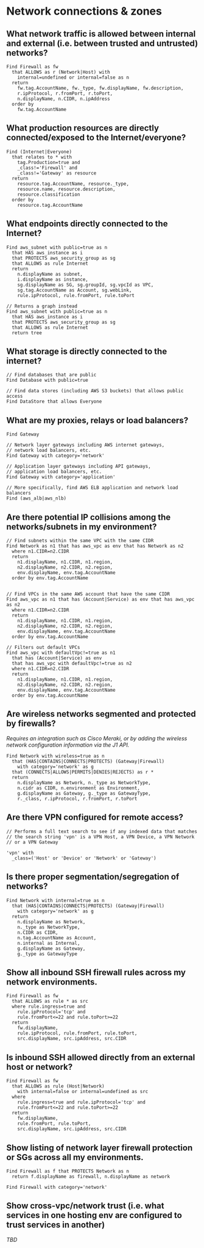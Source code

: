 # Network connections & zones

## What network traffic is allowed between internal and external (i.e. between trusted and untrusted) networks?

```j1ql
Find Firewall as fw
  that ALLOWS as r (Network|Host) with
    internal=undefined or internal=false as n
  return
    fw.tag.AccountName, fw._type, fw.displayName, fw.description,
    r.ipProtocol, r.fromPort, r.toPort,
    n.displayName, n.CIDR, n.ipAddress
  order by
    fw.tag.AccountName
```

## What production resources are directly connected/exposed to the Internet/everyone?

```j1ql
Find (Internet|Everyone)
  that relates to * with
    tag.Production=true and
    _class!='Firewall' and
    _class!='Gateway' as resource
  return
    resource.tag.AccountName, resource._type,
    resource.name, resource.description,
    resource.classification
  order by
    resource.tag.AccountName
```

## What endpoints directly connected to the Internet?

```j1ql
Find aws_subnet with public=true as n
  that HAS aws_instance as i
  that PROTECTS aws_security_group as sg
  that ALLOWS as rule Internet
  return
    n.displayName as subnet,
    i.displayName as instance,
    sg.displayName as SG, sg.groupId, sg.vpcId as VPC,
    sg.tag.AccountName as Account, sg.webLink,
    rule.ipProtocol, rule.fromPort, rule.toPort

// Returns a graph instead
Find aws_subnet with public=true as n
  that HAS aws_instance as i
  that PROTECTS aws_security_group as sg
  that ALLOWS as rule Internet
  return tree
```

## What storage is directly connected to the internet?

```j1ql
// Find databases that are public
Find Database with public=true

// Find data stores (including AWS S3 buckets) that allows public access
Find DataStore that allows Everyone
```

## What are my proxies, relays or load balancers?

```j1ql
Find Gateway

// Network layer gateways including AWS internet gateways,
// network load balancers, etc.
Find Gateway with category='network'

// Application layer gateways including API gateways,
// application load balancers, etc.
Find Gateway with category='application'

// More specifically, find AWS ELB application and network load balancers
Find (aws_alb|aws_nlb)
```

## Are there potential IP collisions among the networks/subnets in my environment?

```j1ql
// Find subnets within the same VPC with the same CIDR
Find Network as n1 that has aws_vpc as env that has Network as n2
  where n1.CIDR=n2.CIDR
  return
    n1.displayName, n1.CIDR, n1.region,
    n2.displayName, n2.CIDR, n2.region,
    env.displayName, env.tag.AccountName
  order by env.tag.AccountName


// Find VPCs in the same AWS account that have the same CIDR
Find aws_vpc as n1 that has (Account|Service) as env that has aws_vpc as n2
  where n1.CIDR=n2.CIDR
  return
    n1.displayName, n1.CIDR, n1.region,
    n2.displayName, n2.CIDR, n2.region,
    env.displayName, env.tag.AccountName
  order by env.tag.AccountName

// Filters out default VPCs
Find aws_vpc with defaultVpc!=true as n1
  that has (Account|Service) as env
  that has aws_vpc with defaultVpc!=true as n2
  where n1.CIDR=n2.CIDR
  return
    n1.displayName, n1.CIDR, n1.region,
    n2.displayName, n2.CIDR, n2.region,
    env.displayName, env.tag.AccountName
  order by env.tag.AccountName
```

## Are wireless networks segmented and protected by firewalls?

_Requires an integration such as Cisco Meraki, or by adding the wireless network
configuration information via the J1 API._

```j1ql
Find Network with wireless=true as n
  that (HAS|CONTAINS|CONNECTS|PROTECTS) (Gateway|Firewall)
    with category='network' as g
  that (CONNECTS|ALLOWS|PERMITS|DENIES|REJECTS) as r *
  return
    n.displayName as Network, n._type as NetworkType,
    n.cidr as CIDR, n.environment as Environment,
    g.displayName as Gateway, g._type as GatewayType,
    r._class, r.ipProtocol, r.fromPort, r.toPort
```

## Are there VPN configured for remote access?

```j1ql
// Performs a full text search to see if any indexed data that matches
// the search string 'vpn' is a VPN Host, a VPN Device, a VPN Network
// or a VPN Gateway

'vpn' with
  _class=('Host' or 'Device' or 'Network' or 'Gateway')
```

## Is there proper segmentation/segregation of networks?

```j1ql
Find Network with internal=true as n
  that (HAS|CONTAINS|CONNECTS|PROTECTS) (Gateway|Firewall)
    with category='network' as g
  return
    n.displayName as Network,
    n._type as NetworkType,
    n.CIDR as CIDR,
    n.tag.AccountName as Account,
    n.internal as Internal,
    g.displayName as Gateway,
    g._type as GatewayType
```

## Show all inbound SSH firewall rules across my network environments.

```j1ql
Find Firewall as fw
  that ALLOWS as rule * as src
  where rule.ingress=true and
    rule.ipProtocol='tcp' and
    rule.fromPort<=22 and rule.toPort>=22
  return
    fw.displayName,
    rule.ipProtocol, rule.fromPort, rule.toPort,
    src.displayName, src.ipAddress, src.CIDR
```

## Is inbound SSH allowed directly from an external host or network?

```j1ql
Find Firewall as fw
  that ALLOWS as rule (Host|Network) 
    with internal=false or internal=undefined as src
  where
    rule.ingress=true and rule.ipProtocol='tcp' and
    rule.fromPort<=22 and rule.toPort>=22
  return
    fw.displayName,
    rule.fromPort, rule.toPort,
    src.displayName, src.ipAddress, src.CIDR
```

## Show listing of network layer firewall protection or SGs across all my environments.

```j1ql
Find Firewall as f that PROTECTS Network as n
  return f.displayName as firewall, n.displayName as network

Find Firewall with category='network'
```

## Show cross-vpc/network trust (i.e. what services in one hosting env are configured to trust services in another)

_TBD_
